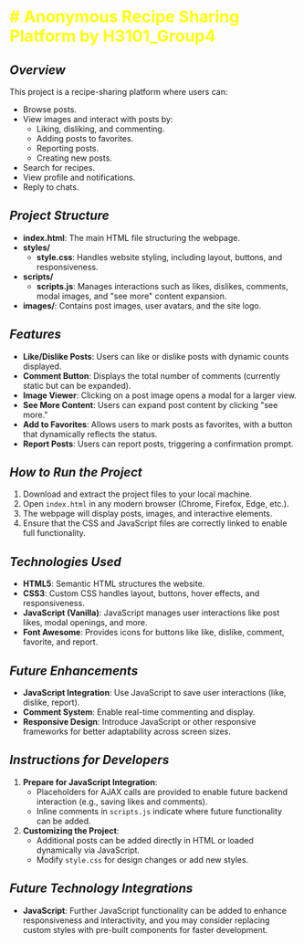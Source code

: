 <h1 style="color:yellow;"># Anonymous Recipe Sharing Platform by H3101_Group4</h1>

## _**Overview**_
This project is a recipe-sharing platform where users can:
- Browse posts.
- View images and interact with posts by:
  - Liking, disliking, and commenting.
  - Adding posts to favorites.
  - Reporting posts.
  - Creating new posts.
- Search for recipes.
- View profile and notifications.
- Reply to chats.

## _**Project Structure**_
- **index.html**: The main HTML file structuring the webpage.
- **styles/**
  - **style.css**: Handles website styling, including layout, buttons, and responsiveness.
- **scripts/**
  - **scripts.js**: Manages interactions such as likes, dislikes, comments, modal images, and "see more" content expansion.
- **images/**: Contains post images, user avatars, and the site logo.

## _**Features**_
- **Like/Dislike Posts**: Users can like or dislike posts with dynamic counts displayed.
- **Comment Button**: Displays the total number of comments (currently static but can be expanded).
- **Image Viewer**: Clicking on a post image opens a modal for a larger view.
- **See More Content**: Users can expand post content by clicking "see more."
- **Add to Favorites**: Allows users to mark posts as favorites, with a button that dynamically reflects the status.
- **Report Posts**: Users can report posts, triggering a confirmation prompt.

## _**How to Run the Project**_
1. Download and extract the project files to your local machine.
2. Open `index.html` in any modern browser (Chrome, Firefox, Edge, etc.).
3. The webpage will display posts, images, and interactive elements.
4. Ensure that the CSS and JavaScript files are correctly linked to enable full functionality.

## _**Technologies Used**_
- **HTML5**: Semantic HTML structures the website.
- **CSS3**: Custom CSS handles layout, buttons, hover effects, and responsiveness.
- **JavaScript (Vanilla)**: JavaScript manages user interactions like post likes, modal openings, and more.
- **Font Awesome**: Provides icons for buttons like like, dislike, comment, favorite, and report.

## _**Future Enhancements**_
- **JavaScript Integration**: Use JavaScript to save user interactions (like, dislike, report).
- **Comment System**: Enable real-time commenting and display.
- **Responsive Design**: Introduce JavaScript or other responsive frameworks for better adaptability across screen sizes.

## _**Instructions for Developers**_
1. **Prepare for JavaScript Integration**:
   - Placeholders for AJAX calls are provided to enable future backend interaction (e.g., saving likes and comments).
   - Inline comments in `scripts.js` indicate where future functionality can be added.
2. **Customizing the Project**:
   - Additional posts can be added directly in HTML or loaded dynamically via JavaScript.
   - Modify `style.css` for design changes or add new styles.

## _**Future Technology Integrations**_
- **JavaScript**: Further JavaScript functionality can be added to enhance responsiveness and interactivity, and you may consider replacing custom styles with pre-built components for faster development.
